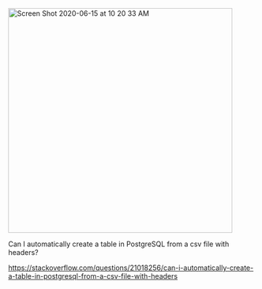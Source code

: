<img width="454" alt="Screen Shot 2020-06-15 at 10 20 33 AM" src="https://github.com/SoniaDumitru/The-Complete-SQL---Course-Udemy-/blob/master/Screen%2BShot%2B2016-04-17%2Bat%2B12.22.49%2BPM.png">


Can I automatically create a table in PostgreSQL from a csv file with headers?

https://stackoverflow.com/questions/21018256/can-i-automatically-create-a-table-in-postgresql-from-a-csv-file-with-headers 
